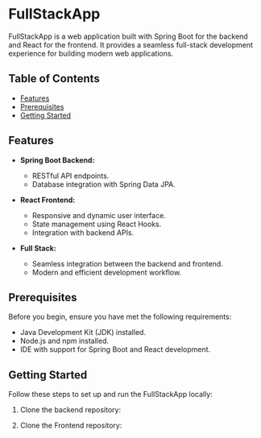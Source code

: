 # FullStackApp

FullStackApp is a web application built with Spring Boot for the backend and React for the frontend. It provides a seamless full-stack development experience for building modern web applications.

## Table of Contents

- [Features](#features)
- [Prerequisites](#prerequisites)
- [Getting Started](#getting-started)

## Features

- **Spring Boot Backend:**
  - RESTful API endpoints.
  - Database integration with Spring Data JPA.

- **React Frontend:**
  - Responsive and dynamic user interface.
  - State management using React Hooks.
  - Integration with backend APIs.

- **Full Stack:**
  - Seamless integration between the backend and frontend.
  - Modern and efficient development workflow.

## Prerequisites

Before you begin, ensure you have met the following requirements:

- Java Development Kit (JDK) installed.
- Node.js and npm installed.
- IDE with support for Spring Boot and React development.

## Getting Started

Follow these steps to set up and run the FullStackApp locally:

1. Clone the backend repository:


1. Clone the Frontend repository:

  

